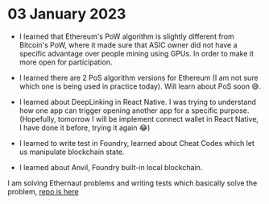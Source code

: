 # 03 January 2023

-   I learned that Ethereum's PoW algorithm is slightly different from Bitcoin's PoW, where it made sure that ASIC owner did not have a specific advantage over people mining using GPUs. In order to make it more open for participation.
-   I learned there are 2 PoS algorithm versions for Ethereum (I am not sure which one is being used in practice today). Will learn about PoS soon 😅.

-   I learned about DeepLinking in React Native. I was trying to understand how one app can trigger opening another app for a specific purpose. (Hopefully, tomorrow I will be implement connect wallet in React Native, I have done it before, trying it again 😂)

-   I learned to write test in Foundry, learned about Cheat Codes which let us manipulate blockchain state.
-   I learned about Anvil, Foundry built-in local blockchain.

I am solving Ethernaut problems and writing tests which basically solve the problem, [repo is here](https://github.com/therealharpaljadeja/ethernaut)
